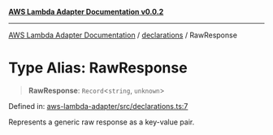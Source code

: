 [**AWS Lambda Adapter Documentation v0.0.2**](../../README.md)

***

[AWS Lambda Adapter Documentation](../../modules.md) / [declarations](../README.md) / RawResponse

# Type Alias: RawResponse

> **RawResponse**: `Record`\<`string`, `unknown`\>

Defined in: [aws-lambda-adapter/src/declarations.ts:7](https://github.com/stonemjs/aws-lambda-adapter/blob/40d2096417dfa656208c25f0f4a9d23bf5291928/src/declarations.ts#L7)

Represents a generic raw response as a key-value pair.
